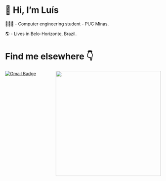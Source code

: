 # 👋 Hi, I’m Luís
👨🏻‍💻 - Computer engineering student - PUC Minas.

🌎 - Lives in Belo-Horizonte, Brazil.

# Find me elsewhere  👇

<img align="right" src="https://raw.githubusercontent.com/MicaelliMedeiros/micaellimedeiros/master/image/computer-illustration.png" width="340"/>





[![Gmail Badge](https://img.shields.io/badge/-lluisresende13@gmail.com-6633cc?style=flat-square&logo=Gmail&logoColor=white&link=mailto:lluisresende13@gmail.com)](lluisresende13@gmail.com)







